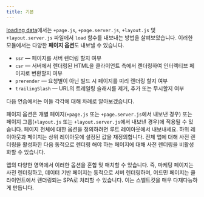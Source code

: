 ```yaml
---
title: 기본
---
```


[loading data](/tutorial/page-data)에서는 `+page.js`, `+page.server.js`, `+layout.js` 및 `+layout.server.js` 파일에서 `load` 함수를 내보내는 방법을 살펴보았습니다. 이러한 모듈에서는 다양한 **페이지 옵션**도 내보낼 수 있습니다.

- `ssr` — 페이지를 서버 렌더링 할지 여부
- `csr` — 서버에서 렌더링된 HTML을 클라이언트 측에서 렌더링하여 인터렉티브 페이지로 변환할지 여부
- `prerender` — 요청별이 아닌 빌드 시 페이지를 미리 렌더링 할지 여부
- `trailingSlash` — URL의 트레일링 슬래시를 제거, 추가 또는 무시할지 여부 

다음 연습에서는 이들 각각에 대해 차례로 알아보겠습니다.

페이지 옵션은 개별 페이지(`+page.js` 또는 `+page.server.js`에서 내보낸 경우) 또는 페이지 그룹(`+layout.js` 또는 `+layout.server.js`에서 내보낸 경우)에 적용될 수 있습니다. 페이지 전체에 대한 옵션을 정의하려면 루트 레이아웃에서 내보내세요. 하위 레이아웃과 페이지는 상위 레이아웃에 설정된 값을 재정의합니다. 전체 앱에 대해 사전 렌더링을 활성화한 다음 동적으로 렌더링 해야 하는 페이지에 대해 사전 렌더링을 비활성화할 수 있습니다.

앱의 다양한 영역에서 이러한 옵션을 혼합 및 매치할 수 있습니다. 즉, 마케팅 페이지는 사전 렌더링하고, 데이터 기반 페이지는 동적으로 서버 렌더링하며, 어드민 페이지는 클라이언트에서 렌더링되는 SPA로 처리할 수 있습니다. 이는 스벨트킷을 매우 다재다능하게 만듭니다.
